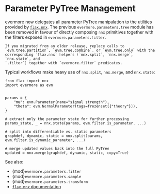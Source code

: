 # Parameter PyTree Management

evermore now delegates all parameter PyTree manipulation to the utilities
provided by [`flax.nnx`](https://flax.readthedocs.io/en/latest/nnx/index.html).
The previous `evermore.parameters.tree` module has been removed in favour of
directly composing `nnx` primitives together with the filters exposed in
`evermore.parameters.filter`.

```{important}
If you migrated from an older release, replace calls to
`evm.tree.partition`, `evm.tree.combine`, or `evm.tree.only` with the
corresponding `flax.nnx` helpers (`nnx.split`, `nnx.merge`, `nnx.state`, and
`.filter`) together with `evermore.filter` predicates.
```

Typical workflows make heavy use of `nnx.split`, `nnx.merge`, and `nnx.state`:

```{code-block} python
from flax import nnx
import evermore as evm


params = {
    "mu": evm.Parameter(name="signal strength"),
    "theta": evm.NormalParameter(tags=frozenset({"theory"})),
}

# extract only the parameter state for further processing
params_state, _ = nnx.state(params, evm.filter.is_parameter, ...)

# split into differentiable vs. static parameters
graphdef, dynamic, static = nnx.split(params, evm.filter.is_dynamic_parameter, ...)

# merge updated values back into the full PyTree
updated = nnx.merge(graphdef, dynamic, static, copy=True)
```

See also:

- {mod}`evermore.parameters.filter`
- {mod}`evermore.parameters.sample`
- {mod}`evermore.parameters.transform`
- [`flax.nnx` documentation](https://flax.readthedocs.io/en/latest/nnx/index.html)
